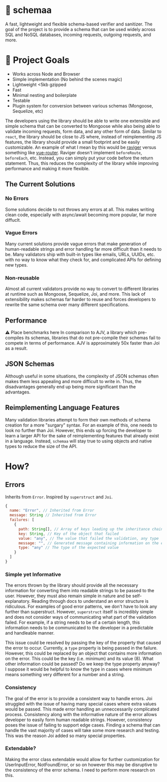 # 🚀 schemaa
A fast, lightweight and flexible schema-based verifier and sanitizer. The goal of the project is to provide a schema that can be used widely across SQL and NoSQL databases, incoming requests, outgoing requests, and more.

# 📝 Project Goals
- Works across Node and Browser
- Simple implementation (No behind the scenes magic)
- Lightweight <5kb gzipped
- Fast
- Minimal nesting and boilerplate
- Testable
- Plugin system for conversion between various schemas (Mongoose, Sequelize, etc)

The developers using the library should be able to write one extensible and simple schema that can be converted to Mongoose while also being able to validate incoming requests, form data, and any other form of data. Similar to `react`, the library should be close to JS where, instead of reimplementing JS features, the library should provide a small footprint and be easily customizable. An example of what I mean by this would be [raviger](https://github.com/kyeotic/raviger) versus something like [vue-router](https://github.com/vuejs/vue-router). Raviger doesn't implement `beforeRoute`, `beforeEach`, etc. Instead, you can simply put your code before the return statement. Thus, this reduces the complexity of the library while improving performance and making it more flexible.

## The Current Solutions
### No Errors
Some solutions decide to not throws any errors at all. This makes writing clean code, especially with async/await becoming more popular, far more diffuclt.

### Vague Errors
Many current solutions provide vague errors that make generation of human-readable strings and error handling far more difficult than it needs to be.
Many validators ship with built-in types like emails, URLs, UUIDs, etc. with no way to know what they check for, and complicated APIs for defining new types.

### Non-reusable
Almost all current validators provide no way to convert to different libraries at runtime such as Mongoose, Sequelize, Joi, and more. This lack of extensibility makes schemas far harder to reuse and forces developers to rewrite the same schema over many different specifications.

## Performance
⚠️ Place benchmarks here
In comparison to AJV, a library which pre-compiles its schemas, libraries that do not pre-compile their schemas fail to compete in terms of performance. AJV is approximately 50x faster than Joi as a result.

## JSON Schemas
Although useful in some situations, the complexity of JSON schemas often makes them less appealing and more difficult to write in. Thus, the disadvantages generally end up being more significant than the advantages.

## Reimplementing Language Features
Many validation libraries attempt to form their own methods of schema creation for a more "surgary" syntax. For an example of this, one needs to look no further than Joi. However, this ends up forcing the developer to learn a larger API for the sake of reimplementing features that already exist in a language. Instead, `schemaa` will stay true to using objects and native types to reduce the size of the API.

# How?
## Errors
Inherits from `Error`. Inspired by `superstruct` and `Joi`.
```js
{
  name: "Error", // Inherited from Error
  message: String // Inherited from Error
  failures: [
    {
      path: String[], // Array of keys leading up the inheritance chain
      key: String, // Key of the object that failed
      value: "any", // The value that failed the validation, any type
      message: "", // Generated message containing information on the error
      type: "any" // The type of the expected value
    }
  ]
}
```
### Simple yet Informative
The errors thrown by the library should provide all the necessary information for converting them into readable strings to be passed to the user. However, they must also remain simple in nature and be self-explanatory. Reading through docs to understand an error structure is ridiculous. For examples of good error patterns, we don't have to look any further than superstruct. However, `superstruct` itself is incredibly simple and does not consider ways of communicating what part of the validation failed. For example, if a string needs to be of a certain length, this information needs to be communicated to the developer in a predictable and handleable manner.

This issue could be resolved by passing the key of the property that caused the error to occur. Currently, a `type` property is being passed in the failure. However, this could be replaced by an object that contains more information on the error. This could be the key (i.e. minimum) and its value (8). What other information could be passed? Do we keep the type property anyway? I suppose it would be helpful to know the type in cases where minimum means something very different for a number and a string.

### Consistency
The goal of the error is to provide a consistent way to handle errors. Joi struggled with the issue of having many special cases where extra values would be passed. This made error handling an unneccessarily complicated process. Consistency along with the informative nature of the error allows developer to easily form human readable strings. However, consistency poses the issue of failing to support edge cases. Finding a schema that can handle the vast majority of cases will take some more research and testing. This was the reason Joi added so many special properties.

### Extendable?
Making the error class extendable would allow for further customization for UserInputError, NotFoundError, or so on however this may be disruptive to the consistency of the error schema. I need to perform more research on this.
